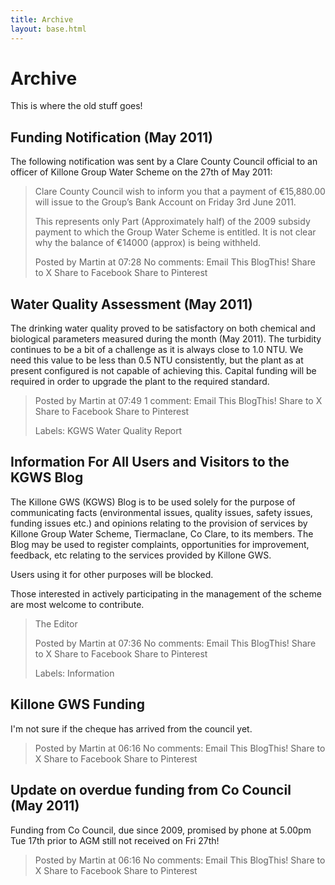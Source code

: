 ```yaml
---
title: Archive
layout: base.html
---
```


# Archive
This is where the old stuff goes!

## Funding Notification (May 2011)

The following notification was sent by a Clare County Council official to an officer of Killone Group Water Scheme on the 27th of May 2011:

> Clare County Council wish to inform you that a payment of €15,880.00 will issue to the Group’s Bank Account on Friday 3rd June 2011.
>
> This represents only Part (Approximately half) of the 2009 subsidy payment to which the Group Water Scheme is entitled. It is not clear why the balance of €14000 (approx) is being withheld.
>
> Posted by Martin at 07:28 No comments: Email This BlogThis! Share to X Share to Facebook Share to Pinterest

## Water Quality Assessment (May 2011)

The drinking water quality proved to be satisfactory on both chemical and biological parameters measured during the month (May 2011). The turbidity continues to be a bit of a challenge as it is always close to 1.0 NTU. We need this value to be less than 0.5 NTU consistently, but the plant as at present configured is not capable of achieving this. Capital funding will be required in order to upgrade the plant to the required standard.

> Posted by Martin at 07:49 1 comment: Email This BlogThis! Share to X Share to Facebook Share to Pinterest
>
> Labels: KGWS Water Quality Report

## Information For All Users and Visitors to the KGWS Blog

The Killone GWS (KGWS) Blog is to be used solely for the purpose of communicating facts (environmental issues, quality issues, safety issues, funding issues etc.) and opinions relating to the provision of services by Killone Group Water Scheme, Tiermaclane, Co Clare, to its members. The Blog may be used to register complaints, opportunities for improvement, feedback, etc relating to the services provided by Killone GWS.

Users using it for other purposes will be blocked.

Those interested in actively participating in the management of the scheme are most welcome to contribute.

> The Editor
>
> Posted by Martin at 07:36 No comments: Email This BlogThis! Share to X Share to Facebook Share to Pinterest
>
> Labels: Information

## Killone GWS Funding

I'm not sure if the cheque has arrived from the council yet.

> Posted by Martin at 06:16 No comments: Email This BlogThis! Share to X Share to Facebook Share to Pinterest

## Update on overdue funding from Co Council (May 2011)

Funding from Co Council, due since 2009, promised by phone at 5.00pm Tue 17th prior to AGM still not received on Fri 27th!

> Posted by Martin at 06:16 No comments: Email This BlogThis! Share to X Share to Facebook Share to Pinterest
